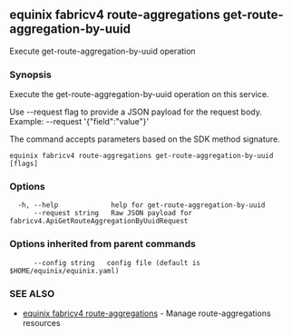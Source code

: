 ## equinix fabricv4 route-aggregations get-route-aggregation-by-uuid

Execute get-route-aggregation-by-uuid operation

### Synopsis

Execute the get-route-aggregation-by-uuid operation on this service.

Use --request flag to provide a JSON payload for the request body.
Example: --request '{"field":"value"}'

The command accepts parameters based on the SDK method signature.

```
equinix fabricv4 route-aggregations get-route-aggregation-by-uuid [flags]
```

### Options

```
  -h, --help             help for get-route-aggregation-by-uuid
      --request string   Raw JSON payload for fabricv4.ApiGetRouteAggregationByUuidRequest
```

### Options inherited from parent commands

```
      --config string   config file (default is $HOME/equinix/equinix.yaml)
```

### SEE ALSO

* [equinix fabricv4 route-aggregations](equinix_fabricv4_route-aggregations.md)	 - Manage route-aggregations resources

